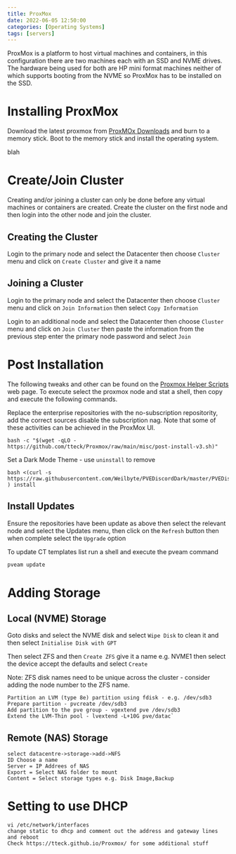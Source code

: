 ```yaml
---
title: ProxMox
date: 2022-06-05 12:50:00 
categories: [Operating Systems]
tags: [servers]
---
```

ProxMox is a platform to host virtual machines and containers, in this configuration there are two machines each with an SSD and NVME drives. The hardware being used for both are HP mini format machines neither of which supports booting from the NVME so ProxMox has to be installed on the SSD.

# Installing ProxMox
Download the latest proxmox from [ProxMOx Downloads](https://www.proxmox.com/en/downloads) and burn to a memory stick. Boot to the memory stick and install the operating system.

blah

# Create/Join Cluster
Creating and/or joining a cluster can only be done before any virtual machines or containers are created.
Create the cluster on the first node and then login into the other node and join the cluster.

## Creating the Cluster
Login to the primary node and select the Datacenter then choose `Cluster` menu and click on `Create Cluster` and give it a name

## Joining a Cluster
Login to the primary node and select the Datacenter then choose `Cluster` menu and click on `Join Information` then select `Copy Information`

Login to an additional node and select the Datacenter then choose `Cluster` menu and click on `Join Cluster` then paste the information from the previous step enter the primary node password and select `Join`

# Post Installation
The following tweaks and other can be found on the [Proxmox Helper Scripts](https://tteck.github.io/Proxmox/) web page. To execute select the proxmox node and stat a shell, then copy and execute the following commands.

Replace the enterprise repositories with the no-subscription repositority, add the correct sources disable the subscription nag. Note that some of these activities can be achieved in the ProxMox UI.
```
bash -c "$(wget -qLO - https://github.com/tteck/Proxmox/raw/main/misc/post-install-v3.sh)"
```
Set a Dark Mode Theme - use `uninstall` to remove
```
bash <(curl -s https://raw.githubusercontent.com/Weilbyte/PVEDiscordDark/master/PVEDiscordDark.sh ) install
```
## Install Updates
Ensure the repositories have been update as above then select the relevant node and select the Updates menu, then click on the `Refresh` button then when complete select the `Upgrade` option

To update CT templates list run a shell and execute the pveam command
```bash
pveam update
```

# Adding Storage

## Local (NVME) Storage
Goto disks and select the NVME disk and select `Wipe Disk` to clean it and then select `Initialise Disk with GPT`

Then select ZFS and then `Create ZFS` give it a name e.g. NVME1 then select the device accept the defaults and select `Create`

Note: ZFS disk names need to be unique across the cluster - consider adding the node number to the ZFS name.

```
Partition an LVM (type 8e) partition using fdisk - e.g. /dev/sdb3
Prepare partition - pvcreate /dev/sdb3
Add partition to the pve group - vgextend pve /dev/sdb3
Extend the LVM-Thin pool - lvextend -L+10G pve/datac`
```
## Remote (NAS) Storage
```
select datacentre->storage->add->NFS
ID Choose a name
Server = IP Addrees of NAS
Export = Select NAS folder to mount
Content = Select storage types e.g. Disk Image,Backup
```
# Setting to use DHCP
```
vi /etc/network/interfaces
change static to dhcp and comment out the address and gateway lines and reboot
Check https://tteck.github.io/Proxmox/ for some additional stuff
```